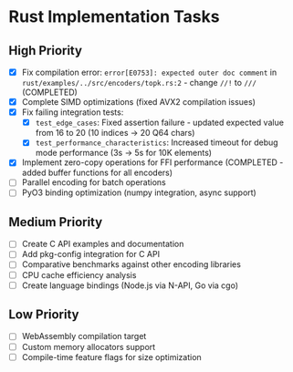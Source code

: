 # Rust Implementation Tasks

## High Priority
- [x] Fix compilation error: `error[E0753]: expected outer doc comment` in `rust/examples/../src/encoders/topk.rs:2` - change `//!` to `///` (COMPLETED)
- [x] Complete SIMD optimizations (fixed AVX2 compilation issues)
- [x] Fix failing integration tests:
  - [x] `test_edge_cases`: Fixed assertion failure - updated expected value from 16 to 20 (10 indices → 20 Q64 chars)
  - [x] `test_performance_characteristics`: Increased timeout for debug mode performance (3s → 5s for 10K elements)
- [x] Implement zero-copy operations for FFI performance (COMPLETED - added buffer functions for all encoders)
- [ ] Parallel encoding for batch operations  
- [ ] PyO3 binding optimization (numpy integration, async support)

## Medium Priority
- [ ] Create C API examples and documentation
- [ ] Add pkg-config integration for C API
- [ ] Comparative benchmarks against other encoding libraries
- [ ] CPU cache efficiency analysis
- [ ] Create language bindings (Node.js via N-API, Go via cgo)

## Low Priority
- [ ] WebAssembly compilation target
- [ ] Custom memory allocators support
- [ ] Compile-time feature flags for size optimization
